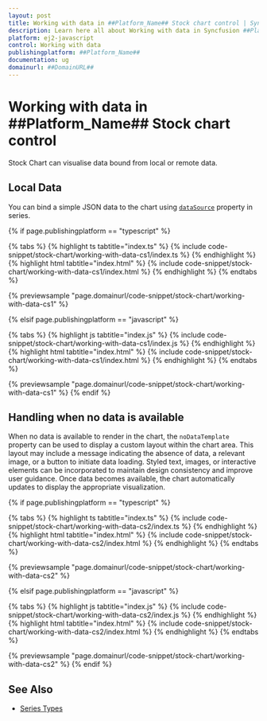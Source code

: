 ```yaml
---
layout: post
title: Working with data in ##Platform_Name## Stock chart control | Syncfusion
description: Learn here all about Working with data in Syncfusion ##Platform_Name## Stock chart control of Syncfusion Essential JS 2 and more.
platform: ej2-javascript
control: Working with data 
publishingplatform: ##Platform_Name##
documentation: ug
domainurl: ##DomainURL##
---
```

<!-- markdownlint-disable MD036 -->

# Working with data in ##Platform_Name## Stock chart control

Stock Chart can visualise data bound from local or remote data.

## Local Data

You can bind a simple JSON data to the chart using [`dataSource`](../api/stock-chart/stockSeriesModel/#datasource) property in series.

{% if page.publishingplatform == "typescript" %}

 {% tabs %}
{% highlight ts tabtitle="index.ts" %}
{% include code-snippet/stock-chart/working-with-data-cs1/index.ts %}
{% endhighlight %}
{% highlight html tabtitle="index.html" %}
{% include code-snippet/stock-chart/working-with-data-cs1/index.html %}
{% endhighlight %}
{% endtabs %}
        
{% previewsample "page.domainurl/code-snippet/stock-chart/working-with-data-cs1" %}

{% elsif page.publishingplatform == "javascript" %}

{% tabs %}
{% highlight js tabtitle="index.js" %}
{% include code-snippet/stock-chart/working-with-data-cs1/index.js %}
{% endhighlight %}
{% highlight html tabtitle="index.html" %}
{% include code-snippet/stock-chart/working-with-data-cs1/index.html %}
{% endhighlight %}
{% endtabs %}

{% previewsample "page.domainurl/code-snippet/stock-chart/working-with-data-cs1" %}
{% endif %}

## Handling when no data is available

When no data is available to render in the chart, the `noDataTemplate` property can be used to display a custom layout within the chart area. This layout may include a message indicating the absence of data, a relevant image, or a button to initiate data loading. Styled text, images, or interactive elements can be incorporated to maintain design consistency and improve user guidance. Once data becomes available, the chart automatically updates to display the appropriate visualization.

{% if page.publishingplatform == "typescript" %}

 {% tabs %}
{% highlight ts tabtitle="index.ts" %}
{% include code-snippet/stock-chart/working-with-data-cs2/index.ts %}
{% endhighlight %}
{% highlight html tabtitle="index.html" %}
{% include code-snippet/stock-chart/working-with-data-cs2/index.html %}
{% endhighlight %}
{% endtabs %}
        
{% previewsample "page.domainurl/code-snippet/stock-chart/working-with-data-cs2" %}

{% elsif page.publishingplatform == "javascript" %}

{% tabs %}
{% highlight js tabtitle="index.js" %}
{% include code-snippet/stock-chart/working-with-data-cs2/index.js %}
{% endhighlight %}
{% highlight html tabtitle="index.html" %}
{% include code-snippet/stock-chart/working-with-data-cs2/index.html %}
{% endhighlight %}
{% endtabs %}

{% previewsample "page.domainurl/code-snippet/stock-chart/working-with-data-cs2" %}
{% endif %}

## See Also

* [Series Types](./series-types/)